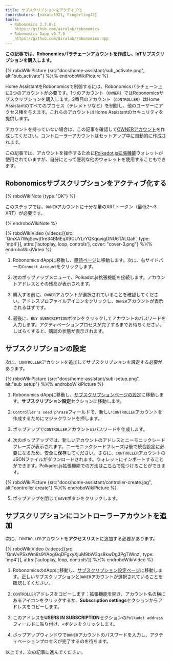 ```yaml
---
title: サブスクリプションをアクティブ化
contributors: [nakata5321, Fingerling42]
tools:
  - Robonomics 2.7.0-1
    https://github.com/airalab/robonomics
  - Robonomics Dapp v0.7.0
    https://github.com/airalab/robonomics.app
---
```


**この記事では、Robonomicsパラチェーンアカウントを作成し、IoTサブスクリプションを購入します。**

{% roboWikiPicture {src:"docs/home-assistant/sub_activate.png", alt:"sub_activate"} %}{% endroboWikiPicture %}

Home AssistantをRobonomicsで制御するには、Robonomicsパラチェーン上に2つのアカウントが必要です。1つのアカウント（`OWNER`）ではRobonomicsサブスクリプションを購入します。2番目のアカウント（`CONTROLLER`）はHome Assistantのすべてのプロセス（テレメトリなど）を制御し、他のユーザーにアクセス権を与えます。これらのアカウントはHome Assistantのセキュリティを提供します。

アカウントを持っていない場合は、この記事を確認して[OWNERアカウント](/docs/create-account-in-dapp/)を作成してください。コントローラーアカウントはセットアップ中に自動的に作成されます。

この記事では、アカウントを操作するために[Polkadot.js拡張機能](https://polkadot.js.org/extension/)ウォレットが使用されていますが、自分にとって便利な他のウォレットを使用することもできます。

## Robonomicsサブスクリプションをアクティブ化する

{% roboWikiNote {type:"OK"} %}

このステップでは、`OWNER`アカウントに十分な量のXRTトークン（最低2〜3 XRT）が必要です。

{% endroboWikiNote %}

{% roboWikiVideo {videos:[{src: 'QmXA7WgScwjt1re34BMEqX9CUYLrYQKqqvigDNU6TALQah', type: 'mp4'}], attrs:['autoplay, loop, controls'], cover: "cover-3.png"} %}{% endroboWikiVideo %}

1. Robonomics dAppに移動し、[購読ページ](https://robonomics.app/#/rws-buy)に移動します。次に、右サイドバーの`Connect Account`をクリックします。

2. 次のポップアップメニューで、Polkadot.js拡張機能を接続します。アカウントアドレスとその残高が表示されます。

3. 購入する前に、`OWNER`アカウントが選択されていることを確認してください。アドレスプロファイルアイコンをクリックし、`OWNER`アカウントが表示されるはずです。

4. 最後に、`BUY SUBSCRIPTION`ボタンをクリックしてアカウントのパスワードを入力します。アクティベーションプロセスが完了するまでお待ちください。しばらくすると、購読の状態が表示されます。

## サブスクリプションの設定

次に、`CONTROLLER`アカウントを追加してサブスクリプションを設定する必要があります。

{% roboWikiPicture {src:"docs/home-assistant/sub-setup.png", alt:"sub_setup"} %}{% endroboWikiPicture %}

1. Robonomics dAppに移動し、[サブスクリプションページの設定](https://robonomics.app/#/rws-setup)に移動します。**サブスクリプション設定**セクションに移動します。

2. `Controller's seed phrase`フィールドで、新しい`CONTROLLER`アカウントを作成するためにマジックワンドを押します。

3. ポップアップで`CONTROLLER`アカウントのパスワードを作成します。

4. 次のポップアップでは、新しいアカウントのアドレスとニーモニックシードフレーズが表示されます。ニーモニックシードフレーズは後で統合設定に必要になるため、安全に保存してください。さらに、`CONTROLLER`アカウントのJSONファイルがダウンロードされます。ウォレットにインポートすることができます。Polkadot.js拡張機能での方法は[こちら](/docs/create-account-in-dapp/)で見つけることができます。

{% roboWikiPicture {src:"docs/home-assistant/controller-create.jpg", alt:"controller create"} %}{% endroboWikiPicture %}

5. ポップアップを閉じて`SAVE`ボタンをクリックします。

## サブスクリプションにコントローラーアカウントを追加

次に、`CONTROLLER`アカウントを**アクセスリスト**に追加する必要があります。

{% roboWikiVideo {videos:[{src: 'QmVvPSxWm8s9YAogGqDFgxyXjuM9bW3qs8kwDg3PgTWinz', type: 'mp4'}], attrs:['autoplay, loop, controls']} %}{% endroboWikiVideo %}

1. RobonomicsのdAppに移動し、[サブスクリプション設定ページ](https://robonomics.app/#/rws-setup)に移動します。正しいサブスクリプションと`OWNER`アカウントが選択されていることを確認してください。

2. `CONTROLLER`アドレスをコピーします：拡張機能を開き、アカウント名の横にあるアイコンをクリックするか、**Subscription settings**セクションからアドレスをコピーします。

3. このアドレスを**USERS IN SUBSCRIPTION**セクションの`Polkadot address`フィールドに貼り付け、`+`ボタンをクリックします。

4. ポップアップウィンドウで`OWNER`アカウントのパスワードを入力し、アクティベーションプロセスが完了するのを待ちます。

以上です。次の記事に進んでください。